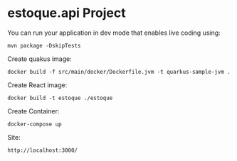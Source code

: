 # estoque.api Project


You can run your application in dev mode that enables live coding using:
```shell script
mvn package -DskipTests
```

Create quakus image:
```shell script
docker build -f src/main/docker/Dockerfile.jvm -t quarkus-sample-jvm .
```

Create React image:
```shell script
docker build -t estoque ./estoque
```

Create Container:
```shell script
docker-compose up
```

Site:
```shell script
http://localhost:3000/
```